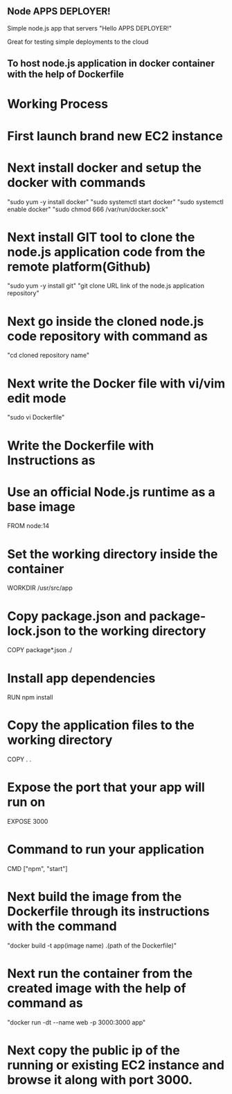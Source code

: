 ## Node APPS DEPLOYER!

Simple node.js app that servers "Hello APPS DEPLOYER!"

Great for testing simple deployments to the cloud

## To host node.js application in docker container with the help of Dockerfile

# Working Process
# First launch brand new EC2 instance
# Next install docker and setup the docker with commands
   "sudo yum -y install docker"
   "sudo systemctl start docker"
   "sudo systemctl enable docker"
   "sudo chmod 666 /var/run/docker.sock"
# Next install GIT tool to clone the node.js application code from the remote platform(Github)
   "sudo yum -y install git"
   "git clone URL link of the node.js application repository"
# Next go inside the cloned node.js code repository with command as
   "cd cloned repository name"
# Next write the Docker file with vi/vim edit mode
   "sudo vi Dockerfile"
# Write the Dockerfile with Instructions as 
# Use an official Node.js runtime as a base image
FROM node:14

# Set the working directory inside the container
WORKDIR /usr/src/app

# Copy package.json and package-lock.json to the working directory
COPY package*.json ./

# Install app dependencies
RUN npm install

# Copy the application files to the working directory
COPY . .

# Expose the port that your app will run on
EXPOSE 3000

# Command to run your application
CMD ["npm", "start"]

# Next build the image from the Dockerfile through its instructions with the command
  "docker build -t app(image name) .(path of the Dockerfile)"
# Next run the container from the created image with the help of command as
   "docker run -dt --name web -p 3000:3000 app"
# Next copy the public ip of the running or existing EC2 instance and browse it along with port 3000.   
